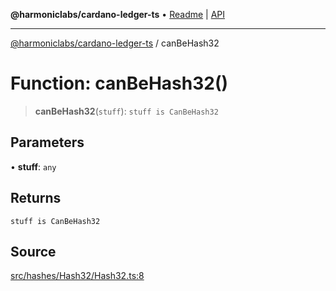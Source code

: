 **@harmoniclabs/cardano-ledger-ts** • [Readme](../Introduction.md) \| [API](../globals.md)

***

[@harmoniclabs/cardano-ledger-ts](../Introduction.md) / canBeHash32

# Function: canBeHash32()

> **canBeHash32**(`stuff`): `stuff is CanBeHash32`

## Parameters

• **stuff**: `any`

## Returns

`stuff is CanBeHash32`

## Source

[src/hashes/Hash32/Hash32.ts:8](https://github.com/HarmonicLabs/cardano-ledger-ts/blob/d1659b0/src/hashes/Hash32/Hash32.ts#L8)
